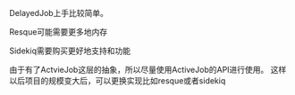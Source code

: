 
DelayedJob上手比较简单。

Resque可能需要更多地内存

Sidekiq需要购买更好地支持和功能

由于有了ActvieJob这层的抽象，所以尽量使用ActiveJob的API进行使用。
这样以后项目的规模变大后，可以更换实现比如resque或者sidekiq
